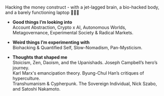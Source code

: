 Hacking the money construct - with a jet-lagged brain, a bio-hacked body, and a barely functioning laptop 👩🏻‍💻

- **Good things I’m looking into** <br>
Account Abstraction, Crypto x AI, Autonomous Worlds, Metagovernance, Experimental Society & Radical Markets. <br>

- **Weird things I’m experimenting with** <br>
Biohacking & Quantified Self, Slow-Nomadism, Pan-Mysticism.<br>

- **Thoughts that shaped me** <br>
Stoicism, Zen, Daoism, and the Upanishads. Joseph Campbell’s hero’s journey. <br>
Karl Marx's emancipation theory. Byung-Chul Han’s critiques of hyperculture. <br>
Transhumanism & Cypherpunk. The Sovereign Individual, Nick Szabo, and Satoshi Nakamoto.
